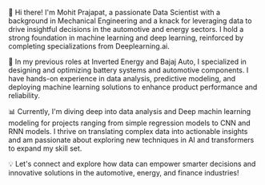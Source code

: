 👋 Hi there! I'm Mohit Prajapat, a passionate Data Scientist with a background in Mechanical Engineering and a knack for leveraging data to drive insightful decisions in the automotive and energy sectors. I hold a strong foundation in machine learning and deep learning, reinforced by completing specializations from Deeplearning.ai.

🔬 In my previous roles at Inverted Energy and Bajaj Auto, I specialized in designing and optimizing battery systems and automotive components. I have hands-on experience in data analysis, predictive modeling, and deploying machine learning solutions to enhance product performance and reliability.

📊 Currently, I'm diving deep into data analysis and Deep machin learning modeling for projects ranging from simple regression models to CNN and RNN models. I thrive on translating complex data into actionable insights and am passionate about exploring new techniques in AI and transformers to expand my skill set.

💡 Let's connect and explore how data can empower smarter decisions and innovative solutions in the automotive, energy, and finance industries!
